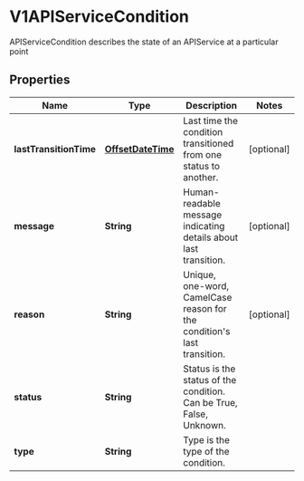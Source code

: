 

# V1APIServiceCondition

APIServiceCondition describes the state of an APIService at a particular point
## Properties

Name | Type | Description | Notes
------------ | ------------- | ------------- | -------------
**lastTransitionTime** | [**OffsetDateTime**](OffsetDateTime.md) | Last time the condition transitioned from one status to another. |  [optional]
**message** | **String** | Human-readable message indicating details about last transition. |  [optional]
**reason** | **String** | Unique, one-word, CamelCase reason for the condition&#39;s last transition. |  [optional]
**status** | **String** | Status is the status of the condition. Can be True, False, Unknown. | 
**type** | **String** | Type is the type of the condition. | 



